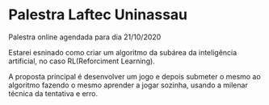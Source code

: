 # Palestra Laftec Uninassau

Palestra online agendada para dia 21/10/2020

Estarei esninado como criar um algoritmo da subárea da inteligência artificial, no caso RL(Reforciment Learning).

A proposta principal é desenvolver um jogo e depois submeter o mesmo ao algoritmo fazendo o mesmo aprender a jogar sozinha, usando a milenar técnica da tentativa e erro.
